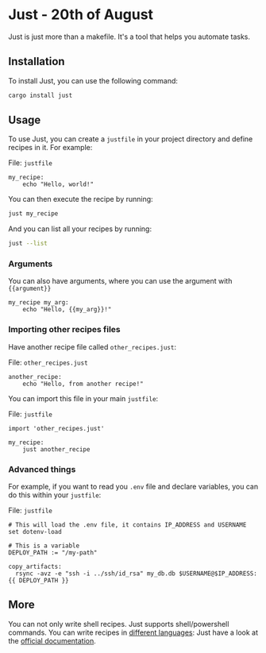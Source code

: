# Just - 20th of August

Just is just more than a makefile. It's a tool that helps you automate tasks.

## Installation

To install Just, you can use the following command:

```sh
cargo install just
```

## Usage

To use Just, you can create a `justfile` in your project directory and define recipes in it. For example:

File: `justfile`

```just
my_recipe:
    echo "Hello, world!"
```

You can then execute the recipe by running:

```sh
just my_recipe
```

And you can list all your recipes by running:

```sh
just --list
```

### Arguments

You can also have arguments, where you can use the argument with `{{argument}}`

```text
my_recipe my_arg:
    echo "Hello, {{my_arg}}!"
```

### Importing other recipes files

Have another recipe file called `other_recipes.just`:

File: `other_recipes.just`

```just
another_recipe:
    echo "Hello, from another recipe!"
```

You can import this file in your main `justfile`:

File: `justfile`

```just
import 'other_recipes.just'

my_recipe:
    just another_recipe
```

### Advanced things

For example, if you want to read you `.env` file and declare variables, you can do this within your `justfile`:

File: `justfile`

```just
# This will load the .env file, it contains IP_ADDRESS and USERNAME
set dotenv-load

# This is a variable
DEPLOY_PATH := "/my-path"

copy_artifacts:
  rsync -avz -e "ssh -i ../ssh/id_rsa" my_db.db $USERNAME@$IP_ADDRESS:{{ DEPLOY_PATH }}
```

## More

You can not only write shell recipes. Just supports shell/powershell commands. You can write recipes in [different languages](https://just.systems/man/en/shebang-recipes.html):
Just have a look at the [official documentation](https://just.systems/).
